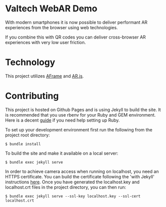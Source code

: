 # Valtech WebAR Demo

With modern smartphones it is now possible to deliver performant AR experiences from the browser using web technologies.

If you combine this with QR codes you can deliver cross-browser AR experiences with very low user friction.

# Technology

This project utilizes [AFrame](https://aframe.io) and [AR.js](https://github.com/AR-js-org/AR.js).

# Contributing

This project is hosted on Github Pages and is using Jekyll to build the site. It is recommended that you use rbenv for your Ruby and GEM environment. Here is a decent [guide](https://jekyllrb.com/docs/installation/) if you need help setting up Ruby.

To set up your development environment first run the following from the project root directory:

`$ bundle install`

To build the site and make it available on a local server:

`$ bundle exec jekyll serve`

In order to achieve camera access when running on localhost, you need an HTTPS certificate. You can build the certificate following the 'with Jekyll' instructions [here](https://dev.to/remotesynth/running-ssl-on-localhost-42ol).
Once you have generated the localhost.key and localhost.crt files in the project directory, you can then run:

`$ bundle exec jekyll serve --ssl-key localhost.key --ssl-cert localhost.crt`